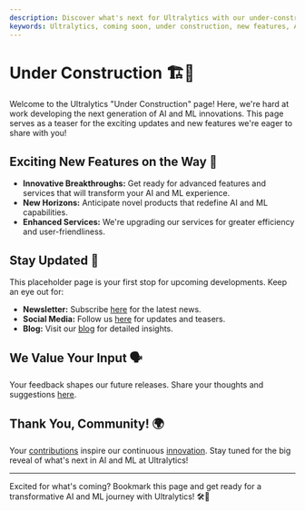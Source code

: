 ```yaml
---
description: Discover what's next for Ultralytics with our under-construction page, previewing new, groundbreaking AI and ML features coming soon.
keywords: Ultralytics, coming soon, under construction, new features, AI updates, ML advancements, YOLO, technology preview
---
```


# Under Construction 🏗️🌟

Welcome to the Ultralytics "Under Construction" page! Here, we're hard at work developing the next generation of AI and ML innovations. This page serves as a teaser for the exciting updates and new features we're eager to share with you!

## Exciting New Features on the Way 🎉

- **Innovative Breakthroughs:** Get ready for advanced features and services that will transform your AI and ML experience.
- **New Horizons:** Anticipate novel products that redefine AI and ML capabilities.
- **Enhanced Services:** We're upgrading our services for greater efficiency and user-friendliness.

## Stay Updated 🚧

This placeholder page is your first stop for upcoming developments. Keep an eye out for:

- **Newsletter:** Subscribe [here](https://www.ultralytics.com/#newsletter) for the latest news.
- **Social Media:** Follow us [here](https://www.linkedin.com/company/ultralytics) for updates and teasers.
- **Blog:** Visit our [blog](https://www.ultralytics.com/blog) for detailed insights.

## We Value Your Input 🗣️

Your feedback shapes our future releases. Share your thoughts and suggestions [here](https://www.ultralytics.com/contact).

## Thank You, Community! 🌍

Your [contributions](../../help/contributing.md) inspire our continuous [innovation](https://github.com/ultralytics/ultralytics). Stay tuned for the big reveal of what's next in AI and ML at Ultralytics!

---

Excited for what's coming? Bookmark this page and get ready for a transformative AI and ML journey with Ultralytics! 🛠️🤖
